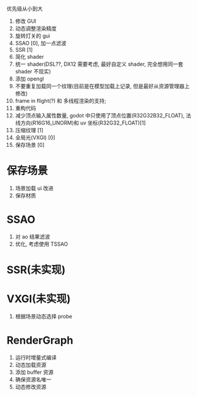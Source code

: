 优先级从小到大

1. 修改 GUI
2. 动态调整渲染精度
3. 旋转灯关的 gui
4. SSAO [0], 加一点滤波
5. SSR [1]
6. 简化 shader
7. 统一 shader(DSL??, DX12 需要考虑, 最好自定义 shader, 完全想用同一套 shader 不现实)
8. 添加 opengl
9. 不要重复加载同一个纹理(目前是在模型加载上记录, 但是最好从资源管理器上修改)
10. frame in flight(?) 和 多线程渲染的支持;
11. 重构代码
12. 减少顶点输入属性数量, godot 中只使用了顶点位置(R32G32B32_FLOAT), 法线方向(R16G16_UNORM)和 uv 坐标(R32G32_FLOAT)[1]
13. 压缩纹理 [1]
14. 全局光(VXGI) [0]
15. 保存场景 [0]

# 保存场景

1. 场景加载 ui 改进
2. 保存材质

# SSAO

1. 对 ao 结果滤波
2. 优化, 考虑使用 TSSAO

# SSR(未实现)

# VXGI(未实现)

1. 根据场景动态选择 probe

# RenderGraph

1. 运行时增量式编译
2. 动态加载资源
3. 添加 buffer 资源
4. 确保资源名唯一
5. 动态修改资源
